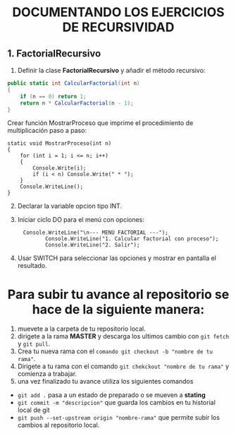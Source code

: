 <h1 align= center>DOCUMENTANDO LOS EJERCICIOS DE RECURSIVIDAD</h1>

## 1. FactorialRecursivo

1. Definir la clase **FactorialRecursivo** y añadir el método recursivo:

```csharp
public static int CalcularFactorial(int n)
{
    if (n == 0) return 1;
    return n * CalcularFactorial(n - 1);
}
```

Crear función MostrarProceso que imprime el procedimiento de multiplicación paso a paso:

```
static void MostrarProceso(int n)
{
    for (int i = 1; i <= n; i++)
    {
        Console.Write(i);
        if (i < n) Console.Write(" * ");
    }
    Console.WriteLine();
}
```

2. Declarar la variable opcion tipo INT.

3. Iniciar ciclo DO para el menú con opciones:

```
     Console.WriteLine("\n--- MENÚ FACTORIAL ---");
            Console.WriteLine("1. Calcular factorial con proceso");
            Console.WriteLine("2. Salir");
```

4. Usar SWITCH para seleccionar las opciones y mostrar en pantalla el resultado.

<h1 align= center>Para subir tu avance al repositorio se hace de la siguiente manera: </h1>

1. muevete a la carpeta de tu repositorio local.
2. dirigete a la rama **MASTER** y descarga los ultimos cambio con `git fetch` y `git pull`.
3. Crea tu nueva rama con el `comando git checkout -b "nombre de tu rama"`.
4. Dirigete a tu rama con el comando `git chekckout "nombre de tu rama"` y comienza a trabajar.
5. una vez finalizado tu avance utiliza los siguientes comandos

- `git add .` pasa a un estado de preparado o se mueven a **stating**
- `git commit -m "descripcion"` que guarda los cambios en tu historial local de git
- `git push --set-upstream origin "nombre-rama"` que permite subir los cambios al repositorio local.

